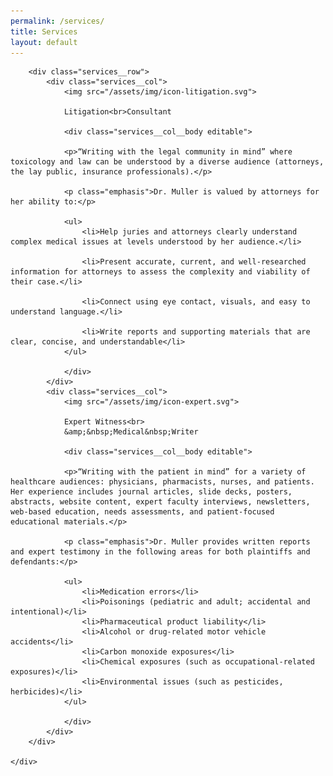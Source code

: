 ```yaml
---
permalink: /services/
title: Services
layout: default
---
```


<section class="services">
	<div class="container--thin">
		
		<div class="services__row">
			<div class="services__col">
				<img src="/assets/img/icon-litigation.svg">
				
				Litigation<br>Consultant
				
				<div class="services__col__body editable">
				
				<p>“Writing with the legal community in mind” where toxicology and law can be understood by a diverse audience (attorneys, the lay public, insurance professionals).</p>
				
				<p class="emphasis">Dr. Muller is valued by attorneys for her ability to:</p>
				
				<ul>
					<li>Help juries and attorneys clearly understand complex medical issues at levels understood by her audience.</li>
					
					<li>Present accurate, current, and well-researched information for attorneys to assess the complexity and viability of their case.</li>
					
					<li>Connect using eye contact, visuals, and easy to understand language.</li>
					
					<li>Write reports and supporting materials that are clear, concise, and understandable</li>
				</ul>
				
				</div>
			</div>
			<div class="services__col">
				<img src="/assets/img/icon-expert.svg">
				
				Expert Witness<br>
				&amp;&nbsp;Medical&nbsp;Writer
				
				<div class="services__col__body editable">
				
				<p>“Writing with the patient in mind” for a variety of healthcare audiences: physicians, pharmacists, nurses, and patients. Her experience includes journal articles, slide decks, posters, abstracts, website content, expert faculty interviews, newsletters, web-based education, needs assessments, and patient-focused educational materials.</p>
				
				<p class="emphasis">Dr. Muller provides written reports and expert testimony in the following areas for both plaintiffs and defendants:</p>
				
				<ul>
					<li>Medication errors</li>
					<li>Poisonings (pediatric and adult; accidental and intentional)</li>
					<li>Pharmaceutical product liability</li>
					<li>Alcohol or drug-related motor vehicle accidents</li>
					<li>Carbon monoxide exposures</li>
					<li>Chemical exposures (such as occupational-related exposures)</li>
					<li>Environmental issues (such as pesticides, herbicides)</li>
				</ul>
				
				</div>
			</div>
		</div>
		
	</div>
</section>





